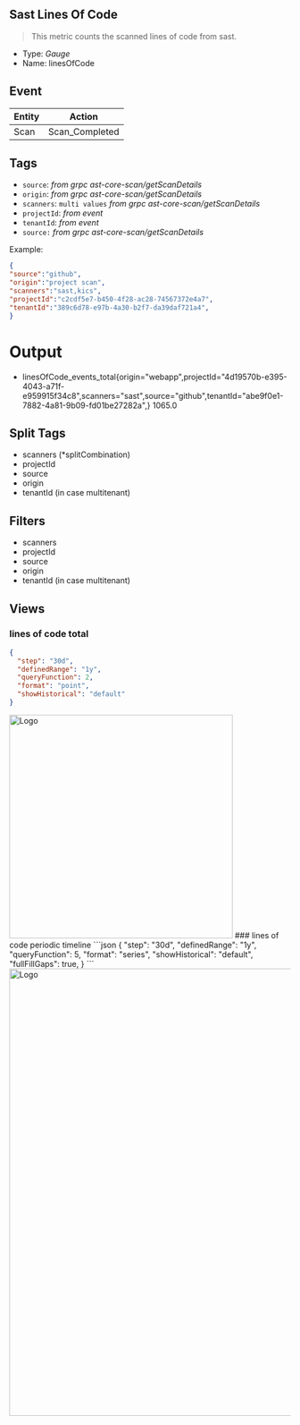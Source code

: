 ## Sast Lines Of Code
> This metric counts the scanned lines of code from sast.

- Type: *Gauge*
- Name: linesOfCode

## Event
| Entity        | Action |
| ------------- | ------------- |
| Scan          | Scan_Completed  |

## Tags

- `source`:        *from grpc ast-core-scan/getScanDetails*
- `origin`:        *from grpc ast-core-scan/getScanDetails*
- `scanners`:      `multi values` *from grpc ast-core-scan/getScanDetails*
- `projectId`:     *from event*
- `tenantId`:      *from event*
- `source:`        *from grpc ast-core-scan/getScanDetails*


Example:

```json
{
"source":"github",
"origin":"project scan",
"scanners":"sast,kics",
"projectId":"c2cdf5e7-b450-4f28-ac28-74567372e4a7",
"tenantId":"389c6d78-e97b-4a30-b2f7-da39daf721a4",
} 
```
# Output
- linesOfCode_events_total{origin="webapp",projectId="4d19570b-e395-4043-a71f-e959915f34c8",scanners="sast",source="github",tenantId="abe9f0e1-7882-4a81-9b09-fd01be27282a",} 1065.0

## Split Tags 
- scanners (*splitCombination)
- projectId
- source
- origin
- tenantId (in case multitenant)

## Filters
- scanners 
- projectId
- source
- origin
- tenantId (in case multitenant)

## Views 
### lines of code total 
```json
{
  "step": "30d",
  "definedRange": "1y",
  "queryFunction": 2,
  "format": "point",
  "showHistorical": "default"
}
```
 <img src="https://github.com/CheckmarxDev/ast-metrics-documentation/blob/master/imgs/loc-total.png" alt="Logo" width="400" >
### lines of code periodic timeline 
```json
{
  "step": "30d",
  "definedRange": "1y",
  "queryFunction": 5,
  "format": "series",
  "showHistorical": "default",
  "fullFillGaps": true,
}
```
 <img src="https://github.com/CheckmarxDev/ast-metrics-documentation/blob/master/imgs/loc-overtime.png" alt="Logo" width="800" >
